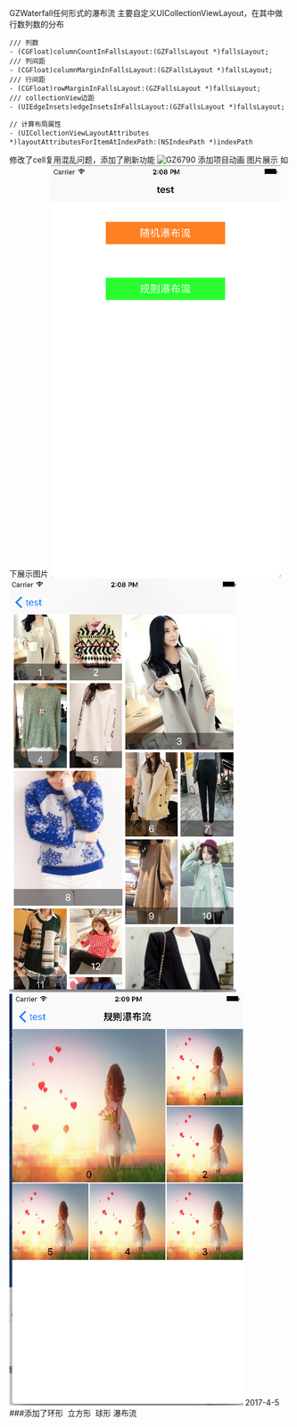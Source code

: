 GZWaterfall任何形式的瀑布流
主要自定义UICollectionViewLayout，在其中做行数列数的分布

```UICollectionViewLayout代码片段
/// 列数
- (CGFloat)columnCountInFallsLayout:(GZFallsLayout *)fallsLayout;
/// 列间距
- (CGFloat)columnMarginInFallsLayout:(GZFallsLayout *)fallsLayout;
/// 行间距
- (CGFloat)rowMarginInFallsLayout:(GZFallsLayout *)fallsLayout;
/// collectionView边距
- (UIEdgeInsets)edgeInsetsInFallsLayout:(GZFallsLayout *)fallsLayout;
```
```主要布局
// 计算布局属性
- (UICollectionViewLayoutAttributes *)layoutAttributesForItemAtIndexPath:(NSIndexPath *)indexPath
```
修改了cell复用混乱问题，添加了刷新功能
![GZ6790](https://github.com/Gang679/GZWaterfall/blob/master/Untitled.gif)
添加项目动画 图片展示 如下展示图片
![GZ6790](https://github.com/Gang679/GZWaterfall/blob/master/屏幕快照%202017-03-20%2014.08.28.png)
![GZ6790](https://github.com/Gang679/GZWaterfall/blob/master/屏幕快照%202017-03-20%2014.08.42.png)
![GZ6790](https://github.com/Gang679/GZWaterfall/blob/master/屏幕快照%202017-03-20%2014.08.54.png)
2017-4-5
###添加了环形  立方形  球形 瀑布流 
